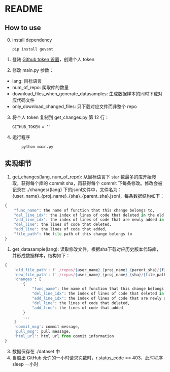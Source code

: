 # README

## How to use
0. install dependency 
    ```
    pip install gevent
    ```
1. 登陆 [Github token 设置](https://github.com/settings/tokens)，创建个人 token 

2. 修改 main.py 参数：

* lang: 目标语言
* num_of_repo: 爬取库的数量
* download_files_when_generate_datasamples: 生成数据样本的同时下载对应代码文件
* only_download_changed_files: 只下载对应文件而非整个 repo

3. 将个人 token 复制到 get_changes.py 第 12 行：
    ```
    GITHUB_TOKEN = ‘’ 
    ```
4. 运行程序

    ```
        python main.py
    ```

## 实现细节

1. get_changes(lang, num_of_repo):  从目标语言下 star 数最多的库开始爬取，获得每个库的 commit sha，再获得每个 commit 下每条修改。修改会被记录在 ./changes/{lang} 下的jsonl文件中，文件名为：{user_name}\_{proj_name}\_{sha}\_{parent_sha}.jsonl，每条数据结构如下：

```python
{
    "func_name": the name of function that this change belongs to,
    "del_line_idx": the index of lines of code that deleted in the old version,
    "add_line_idx": the index of lines of code that are newly added in the new version,
    "del_line": the lines of code that deleted,
    "add_line": the lines of code that added,
    "file_path": the file path of this change belongs to
}
```

1. get_datasample(lang): 读取修改文件，根据sha下载对应历史版本代码库，并形成数据样本，结构如下：

```python
{
    'old_file_path': f'./repos/{user_name}_{proj_name}_{parent_sha}/{file_path_within_proj}',
    'new_file_path': f'./repos/{user_name}_{proj_name}_{sha}/{file_path_within_proj}',
    'changes': [
        {
            "func_name": the name of function that this change belongs to,
            "del_line_idx": the index of lines of code that deleted in the old version,
            "add_line_idx": the index of lines of code that are newly added in the new version,
            "del_line": the lines of code that deleted,
            "add_line": the lines of code that added
        }
        ...
    ]
    'commit_msg': commit message,
    'pull_msg': pull message,
    'html_url': html url from commit information
}
```

3. 数据保存在 ./dataset 中
4. 当超出 GitHub 允许的一小时请求次数时，r.status_code == 403，此时程序 sleep 一小时 